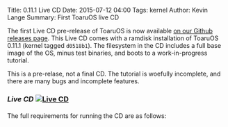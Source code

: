 Title: 0.11.1 Live CD
Date: 2015-07-12 04:00
Tags: kernel
Author: Kevin Lange
Summary: First ToaruOS live CD

The first Live CD pre-release of ToaruOS is now available [on our Github releases page](https://github.com/klange/toaruos/releases/tag/v0.11.1-livecd). This Live CD comes with a ramdisk installation of ToaruOS 0.11.1 (kernel tagged `d0518b1`). The filesystem in the CD includes a full base image of the OS, minus test binaries, and boots to a work-in-progress tutorial.

This is a pre-relase, not a final CD. The tutorial is woefully incomplete, and there are many bugs and incomplete features.

### *Live CD* [![Live CD](http://i.imgur.com/b1a0WAS.png)](http://i.imgur.com/b1a0WAS.png)
####

The full requirements for running the CD are as follows:


